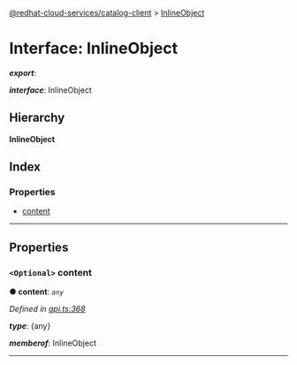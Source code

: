 [@redhat-cloud-services/catalog-client](../README.md) > [InlineObject](../interfaces/inlineobject.md)

# Interface: InlineObject

*__export__*: 

*__interface__*: InlineObject

## Hierarchy

**InlineObject**

## Index

### Properties

* [content](inlineobject.md#content)

---

## Properties

<a id="content"></a>

### `<Optional>` content

**● content**: *`any`*

*Defined in [api.ts:368](https://github.com/RedHatInsights/javascript-clients/blob/master/packages/catalog/api.ts#L368)*

*__type__*: {any}

*__memberof__*: InlineObject

___

